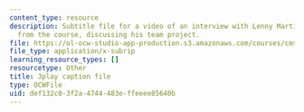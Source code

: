 ```yaml
---
content_type: resource
description: Subtitle file for a video of an interview with Lenny Martinez, a student
  from the course, discussing his team project.
file: https://ol-ocw-studio-app-production.s3.amazonaws.com/courses/cms-611j-creating-video-games-fall-2014/def132c03f2a4744483effeeee85640b_jbhbJBtS48w.srt
file_type: application/x-subrip
learning_resource_types: []
resourcetype: Other
title: 3play caption file
type: OCWFile
uid: def132c0-3f2a-4744-483e-ffeeee85640b
---
```

